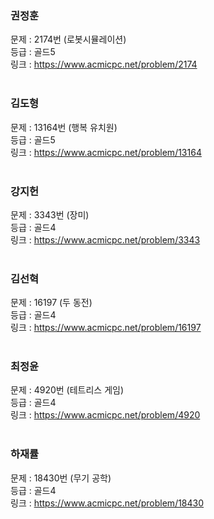 ### 권정훈
문제 : 2174번 (로봇시뮬레이션) <br/>
등급 : 골드5 <br/>
링크 : https://www.acmicpc.net/problem/2174 <br/>
<br/>

### 김도형
문제 : 13164번 (행복 유치원) <br/>
등급 : 골드5 <br/>
링크 : https://www.acmicpc.net/problem/13164 <br/>
<br/>

### 강지헌
문제 : 3343번 (장미) <br/>
등급 : 골드4 <br/>
링크 : https://www.acmicpc.net/problem/3343 <br/>
<br/>

### 김선혁
문제 : 16197 (두 동전) <br/>
등급 : 골드4 <br/>
링크 : https://www.acmicpc.net/problem/16197 <br/>
<br/>

### 최정윤
문제 : 4920번 (테트리스 게임) <br/>
등급 : 골드4 <br/>
링크 : https://www.acmicpc.net/problem/4920 <br/>
<br/>

### 하재률
문제 : 18430번 (무기 공학) <br/>
등급 : 골드4 <br/>
링크 : https://www.acmicpc.net/problem/18430 <br/>
<br/>
